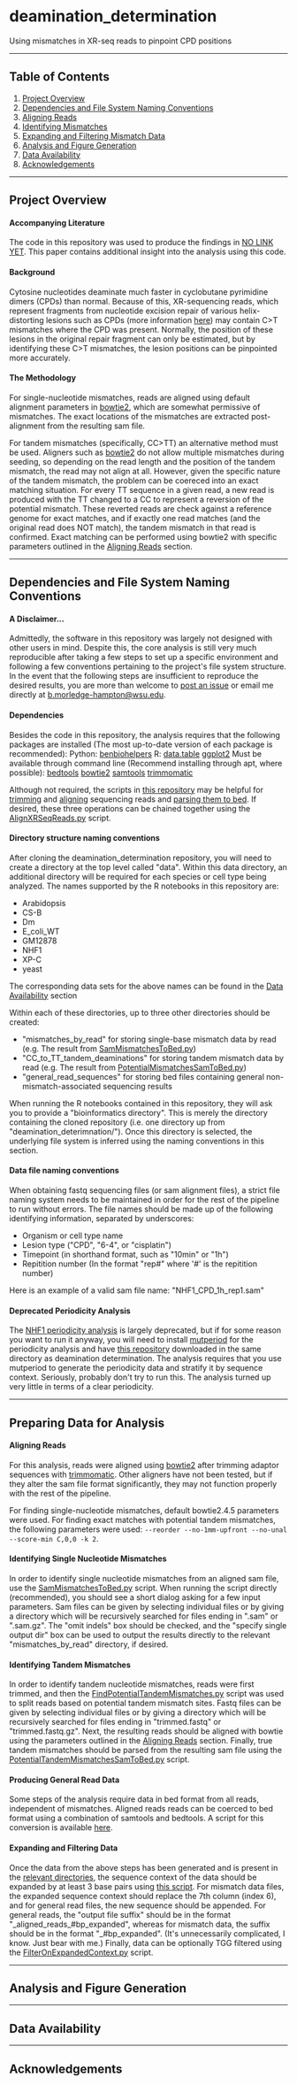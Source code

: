 # deamination_determination
Using mismatches in XR-seq reads to pinpoint CPD positions
***

## Table of Contents
1. [Project Overview](#project-overview)
2. [Dependencies and File System Naming Conventions](#dependencies-and-file-system-naming-conventions)
3. [Aligning Reads](#aligning-reads)
4. [Identifying Mismatches](#identifying-mismatches)
5. [Expanding and Filtering Mismatch Data](#expanding-and-filtering-mismatch-data)
6. [Analysis and Figure Generation](#analysis-and-figure-generation)
7. [Data Availability](#data-availability)
8. [Acknowledgements](#acknowledgements)
***

## Project Overview

#### Accompanying Literature
The code in this repository was used to produce the findings in [NO LINK YET](). This paper contains additional insight into the analysis using this code.

#### Background
Cytosine nucleotides deaminate much faster in cyclobutane pyrimidine dimers (CPDs) than normal. Because of this, XR-sequencing reads, which represent fragments from nucleotide excision repair of various helix-distorting lesions such as CPDs (more information [here](http://genesdev.cshlp.org/content/29/9/948)) may contain C>T mismatches where the CPD was present. Normally, the position of these lesions in the original repair fragment can only be estimated, but by identifying these C>T mismatches, the lesion positions can be pinpointed more accurately.

#### The Methodology
For single-nucleotide mismatches, reads are aligned using default alignment parameters in [bowtie2](http://bowtie-bio.sourceforge.net/bowtie2/index.shtml), which are somewhat permissive of mismatches. The exact locations of the mismatches are extracted post-alignment from the resulting sam file.

For tandem mismatches (specifically, CC>TT) an alternative method must be used. Aligners such as [bowtie2](http://bowtie-bio.sourceforge.net/bowtie2/index.shtml) do not allow multiple mismatches during seeding, so depending on the read length and the position of the tandem mismatch, the read may not align at all. However, given the specific nature of the tandem mismatch, the problem can be coereced into an exact matching situation. For every TT sequence in a given read, a new read is produced with the TT changed to a CC to represent a reversion of the potential mismatch. These reverted reads are check against a reference genome for exact matches, and if exactly one read matches (and the original read does NOT match), the tandem mismatch in that read is confirmed. Exact matching can be performed using bowtie2 with specific parameters outlined in the [Aligning Reads](#aligning-reads) section.
***

## Dependencies and File System Naming Conventions

#### A Disclaimer...
Admittedly, the software in this repository was largely not designed with other users in mind. Despite this, the core analysis is still very much reproducible after taking a few steps to set up a specific environment and following a few conventions pertaining to the project's file system structure. In the event that the following steps are insufficient to reproduce the desired results, you are more than welcome to [post an issue](../../issues) or email me directly at b.morledge-hampton@wsu.edu.

#### Dependencies
Besides the code in this repository, the analysis requires that the following packages are installed (The most up-to-date version of each package is recommended):
Python:
  [benbiohelpers](https://github.com/bmorledge-hampton19/benbiohelpers)
R:
  [data.table](https://cran.r-project.org/web/packages/data.table/index.html)
  [ggplot2](https://cran.r-project.org/web/packages/ggplot2/index.html)
Must be available through command line (Recommend installing through apt, where possible):
  [bedtools](https://bedtools.readthedocs.io/en/latest/) 
  [bowtie2](http://bowtie-bio.sourceforge.net/bowtie2/index.shtml)
  [samtools](http://www.htslib.org/)
  [trimmomatic](http://www.usadellab.org/cms/?page=trimmomatic)
  
Although not required, the scripts in [this repository](https://github.com/bmorledge-hampton19/XR-seq_Analysis) may be helpful for [trimming](https://github.com/bmorledge-hampton19/XR-seq_Analysis/blob/main/TrimAdaptorSequences.py) and [aligning](https://github.com/bmorledge-hampton19/XR-seq_Analysis/blob/main/TrimmedFastqToSam.py) sequencing reads and [parsing them to bed](https://github.com/bmorledge-hampton19/XR-seq_Analysis/blob/main/SamToBed.py). If desired, these three operations can be chained together using the [AlignXRSeqReads.py](https://github.com/bmorledge-hampton19/XR-seq_Analysis/blob/main/AlignXRSeqReads.py) script.

#### Directory structure naming conventions
After cloning the deamination_determination repository, you will need to create a directory at the top level called "data". Within this data directory, an additional directory will be required for each species or cell type being analyzed. The names supported by the R notebooks in this repository are:
- Arabidopsis
- CS-B
- Dm
- E_coli_WT
- GM12878
- NHF1
- XP-C
- yeast

The corresponding data sets for the above names can be found in the [Data Availability](#data-availability) section

Within each of these directories, up to three other directories should be created:
- "mismatches_by_read" for storing single-base mismatch data by read (e.g. The result from [SamMismatchesToBed.py](python/SamMismatchesToBed.py))
- "CC_to_TT_tandem_deaminations" for storing tandem mismatch data by read (e.g. The result from [PotentialMismatchesSamToBed.py](python/PotentialMismatchesSamToBed.py))
- "general_read_sequences" for storing bed files containing general non-mismatch-associated sequencing results

When running the R notebooks contained in this repository, they will ask you to provide a "bioinformatics directory". This is merely the directory containing the cloned repository (i.e. one directory up from "deamination_deterimnation/"). Once this directory is selected, the underlying file system is inferred using the naming conventions in this section.

#### Data file naming conventions
When obtaining fastq sequencing files (or sam alignment files), a strict file naming system needs to be maintained in order for the rest of the pipeline to run without errors. The file names should be made up of the following identifying information, separated by underscores:
- Organism or cell type name
- Lesion type ("CPD", "6-4", or "cisplatin")
- Timepoint (in shorthand format, such as "10min" or "1h")
- Repitition number (In the format "rep#" where '#' is the repitition number)

Here is an example of a valid sam file name: "NHF1_CPD_1h_rep1.sam"

#### Deprecated Periodicity Analysis
The [NHF1 periodicity analysis](R/NHF1DeaminationPeriodicityAnalysis.rmd) is largely deprecated, but if for some reason you want to run it anyway, you will need to install [mutperiod](https://github.com/bmorledge-hampton19/mutperiod) for the periodicity analysis and have [this repository](https://github.com/bmorledge-hampton19/Chromatin_Features_Analysis) downloaded in the same directory as deamination determination. The analysis requires that you use mutperiod to generate the periodicity data and stratify it by sequence context. Seriously, probably don't try to run this. The analysis turned up very little in terms of a clear periodicity.
***

## Preparing Data for Analysis

#### Aligning Reads
For this analysis, reads were aligned using [bowtie2](http://bowtie-bio.sourceforge.net/bowtie2/index.shtml) after trimming adaptor sequences with [trimmomatic](http://www.usadellab.org/cms/?page=trimmomatic). Other aligners have not been tested, but if they alter the sam file format significantly, they may not function properly with the rest of the pipeline.

For finding single-nucleotide mismatches, default bowtie2.4.5 parameters were used. For finding exact matches with potential tandem mismatches, the following parameters were used: `--reorder --no-1mm-upfront --no-unal --score-min C,0,0 -k 2`.

#### Identifying Single Nucleotide Mismatches
In order to identify single nucleotide mismatches from an aligned sam file, use the [SamMismatchesToBed.py](python/SamMismatchesToBed.py) script. When running the script directly (recommended), you should see a short dialog asking for a few input parameters. Sam files can be given by selecting individual files or by giving a directory which will be recursively searched for files ending in ".sam" or ".sam.gz". The "omit indels" box should be checked, and the "specify single output dir" box can be used to output the results directly to the relevant "mismatches_by_read" directory, if desired.

#### Identifying Tandem Mismatches
In order to identify tandem nucleotide mismatches, reads were first trimmed, and then the [FindPotentialTandemMismatches.py](python/FindPotentialTandemMismatches.py) script was used to split reads based on potential tandem mismatch sites. Fastq files can be given by selecting individual files or by giving a directory which will be recursively searched for files ending in "trimmed.fastq" or "trimmed.fastq.gz". Next, the resulting reads should be aligned with bowtie using the parameters outlined in the [Aligning Reads](#Aligning-Reads) section. Finally, true tandem mismatches should be parsed from the resulting sam file using the [PotentialTandemMismatchesSamToBed.py](python/PotentialTandemMismatchesSamToBed.py) script.

#### Producing General Read Data
Some steps of the analysis require data in bed format from all reads, independent of mismatches. Aligned reads reads can be coerced to bed format using a combination of samtools and bedtools. A script for this conversion is available [here](https://github.com/bmorledge-hampton19/XR-seq_Analysis/blob/main/SamToBed.py).

#### Expanding and Filtering Data
Once the data from the above steps has been generated and is present in the [relevant directories](#directory-structure-naming-conventions), the sequence context of the data should be expanded by at least 3 base pairs using [this script](https://github.com/bmorledge-hampton19/benbiohelpers/blob/main/python/benbiohelpers/FileSystemHandling/ExpandSequenceContext.py). For mismatch data files, the expanded sequence context should replace the 7th column (index 6), and for general read files, the new sequence should be appended. For general reads, the "output file suffix" should be in the format "\_aligned\_reads\_#bp\_expanded", whereas for mismatch data, the suffix should be in the format "\_#bp\_expanded". (It's unnecessarily complicated, I know. Just bear with me.) Finally, data can be optionally TGG filtered using the [FilterOnExpandedContext.py](python/FilterOnExpandedContext.py) script.
***

## Analysis and Figure Generation
***

## Data Availability
***

## Acknowledgements

